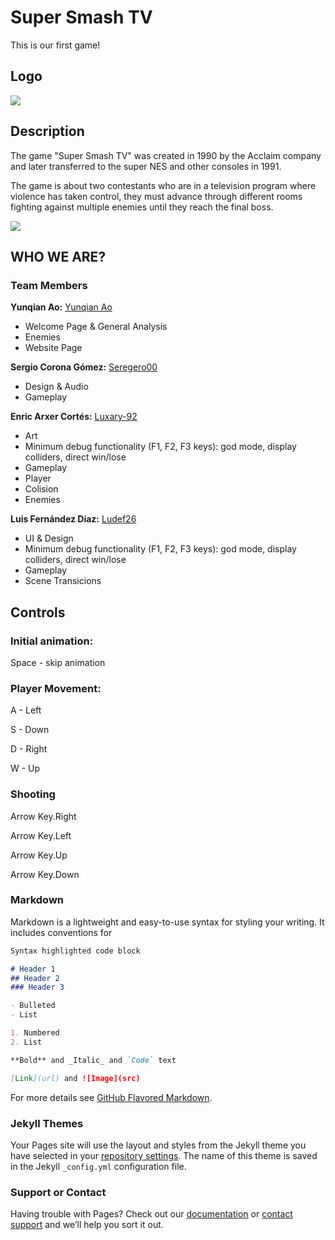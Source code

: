 # Super Smash TV

This is our first game!
## Logo
![](https://i.postimg.cc/0y2YRQrN/Dinosaurio-pocho.png)

## Description

The game "Super Smash TV" was created in 1990 by the Acclaim company and later transferred to the super NES and other consoles in 1991.

The game is about two contestants who are in a television program where violence has taken control, they must advance through different rooms fighting against multiple enemies until they reach the final boss.

![](https://i.postimg.cc/1XkQ2Z2H/intro-1.png)

## WHO WE ARE?
### Team Members
**Yunqian Ao:**   [Yunqian Ao](https://github.com/YunqianAo)

* Welcome Page & General Analysis
* Enemies
* Website Page

**Sergio Corona Gómez:**   [Seregero00](https://github.com/seregero00)

* Design & Audio
* Gameplay

**Enric Arxer Cortés:**    [Luxary-92](https://github.com/Luxary-92)

* Art
* Minimum debug functionality (F1, F2, F3 keys): god mode, display colliders, direct win/lose
* Gameplay
* Player
* Colision
* Enemies

**Luis Fernández Díaz:**   [Ludef26](https://github.com/Ludef26)

* UI & Design
*  Minimum debug functionality (F1, F2, F3 keys): god mode, display colliders, direct win/lose
*  Gameplay
*  Scene Transicions

## Controls
### Initial animation:
Space - skip animation
### Player Movement:
A - Left

S - Down

D - Right

W - Up

### Shooting
Arrow Key.Right 

Arrow Key.Left  

Arrow Key.Up  

Arrow Key.Down  


### Markdown

Markdown is a lightweight and easy-to-use syntax for styling your writing. It includes conventions for

```markdown
Syntax highlighted code block

# Header 1
## Header 2
### Header 3

- Bulleted
- List

1. Numbered
2. List

**Bold** and _Italic_ and `Code` text

[Link](url) and ![Image](src)
```

For more details see [GitHub Flavored Markdown](https://guides.github.com/features/mastering-markdown/).

### Jekyll Themes

Your Pages site will use the layout and styles from the Jekyll theme you have selected in your [repository settings](https://github.com/YunqianAo/Filosaurios/settings/pages). The name of this theme is saved in the Jekyll `_config.yml` configuration file.

### Support or Contact

Having trouble with Pages? Check out our [documentation](https://docs.github.com/categories/github-pages-basics/) or [contact support](https://support.github.com/contact) and we’ll help you sort it out.
